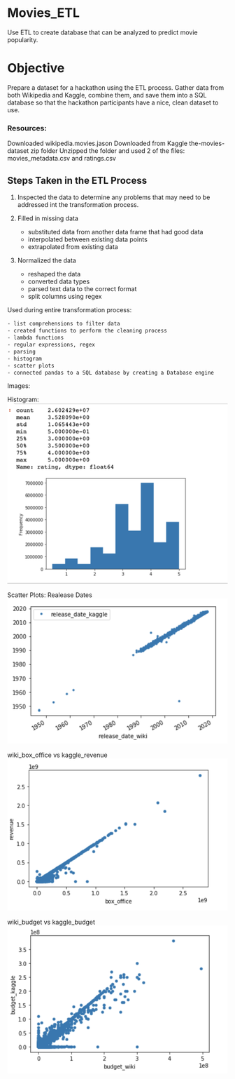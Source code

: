 # Movies_ETL
Use ETL to create database that can be analyzed to predict movie popularity.

# Objective
Prepare a dataset for a hackathon using the ETL process.  Gather data from both Wikipedia and Kaggle, combine them, and save them into a SQL database so that the hackathon participants have a nice, clean dataset to use.

### Resources:

Downloaded wikipedia.movies.jason
Downloaded from Kaggle the-movies-dataset zip folder
	Unzipped the folder and used 2 of the files:  movies_metadata.csv and ratings.csv 

## Steps Taken in the ETL Process

1. Inspected the data to determine any problems that may need to be addressed int the transformation process.

2.  Filled in missing data
	- substituted data from another data frame that had good data
	- interpolated between existing data points
	- extrapolated from existing data

3. Normalized the data
	- reshaped the data
	- converted data types
	- parsed text data to the correct format
	- split columns using regex

Used during entire transformation process:

	- list comprehensions to filter data
	- created functions to perform the cleaning process
	- lambda functions
	- regular expressions, regex
	- parsing
	- histogram
	- scatter plots
	- connected pandas to a SQL database by creating a Database engine
	
Images:

Histogram:
![alt text](https://github.com/Al-Huneidi/Movies_ETL/blob/master/Screenshots/Ratings%20Histogram%20and%20Statistics.png)

Scatter Plots:
Realease Dates
![alt text](https://github.com/Al-Huneidi/Movies_ETL/blob/master/Screenshots/release_date_wiki%7Crelease_date_kaggle.png)

wiki_box_office vs kaggle_revenue
![alt text](https://github.com/Al-Huneidi/Movies_ETL/blob/master/Screenshots/wiki_box_office%7Ckaggle_revenue.png)

wiki_budget vs kaggle_budget
![alt text](https://github.com/Al-Huneidi/Movies_ETL/blob/master/Screenshots/wiki_budget%7Ckaggle_budget.png)


